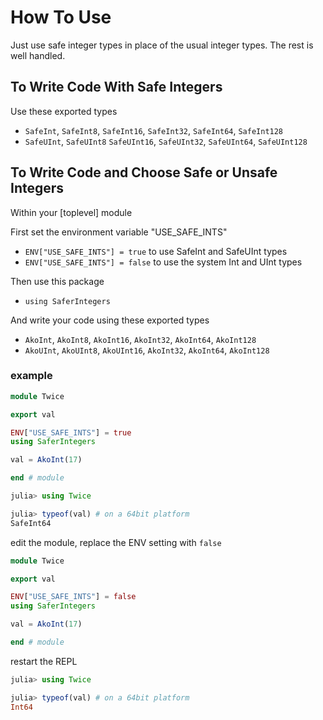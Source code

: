# How To Use

Just use safe integer types in place of the usual integer types.  The rest is well handled.

## To Write Code With Safe Integers

Use these exported types
- `SafeInt`, `SafeInt8`, `SafeInt16`, `SafeInt32`, `SafeInt64`, `SafeInt128`
- `SafeUInt`, `SafeUInt8` `SafeUInt16`, `SafeUInt32`, `SafeUInt64`, `SafeUInt128`

## To Write Code and Choose Safe or Unsafe Integers

Within your [toplevel] module

First set the environment variable "USE_SAFE_INTS"
- `ENV["USE_SAFE_INTS"] = true` to use SafeInt and SafeUInt types
- `ENV["USE_SAFE_INTS"] = false` to use the system Int and UInt types

Then use this package
- `using SaferIntegers`

And write your code using these exported types
- `AkoInt`, `AkoInt8`, `AkoInt16`, `AkoInt32`, `AkoInt64`, `AkoInt128`
- `AkoUInt`, `AkoUInt8`, `AkoUInt16`, `AkoInt32`, `AkoInt64`, `AkoInt128`

### example


```julia
module Twice

export val

ENV["USE_SAFE_INTS"] = true
using SaferIntegers

val = AkoInt(17)

end # module
```
```julia
julia> using Twice

julia> typeof(val) # on a 64bit platform
SafeInt64 
```
edit the module, replace the ENV setting with `false`
```julia
module Twice

export val

ENV["USE_SAFE_INTS"] = false
using SaferIntegers

val = AkoInt(17)

end # module
```
restart the REPL
```julia
julia> using Twice

julia> typeof(val) # on a 64bit platform
Int64 
```
